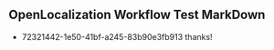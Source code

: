 ## OpenLocalization Workflow Test MarkDown
* 72321442-1e50-41bf-a245-83b90e3fb913 thanks!

<!--HONumber=Jul16_HO4-->


